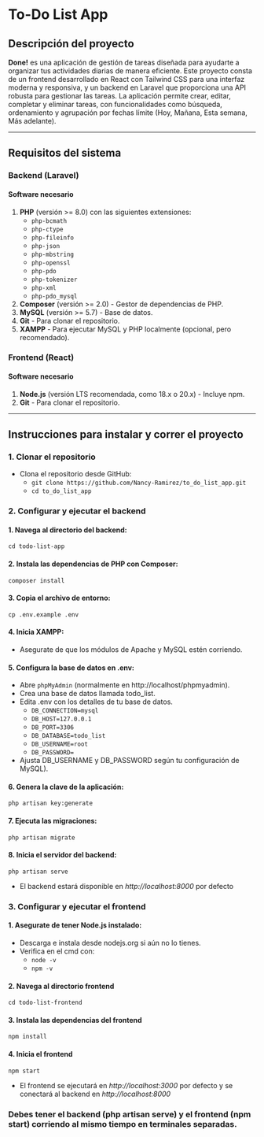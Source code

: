 # To-Do List App

## Descripción del proyecto
**Done!** es una aplicación de gestión de tareas diseñada para ayudarte a organizar tus actividades diarias de manera eficiente. Este proyecto consta de un frontend desarrollado en React con Tailwind CSS para una interfaz moderna y responsiva, y un backend en Laravel que proporciona una API robusta para gestionar las tareas. La aplicación permite crear, editar, completar y eliminar tareas, con funcionalidades como búsqueda, ordenamiento y agrupación por fechas límite (Hoy, Mañana, Esta semana, Más adelante).

---

## Requisitos del sistema

### Backend (Laravel)
#### Software necesario
1. **PHP** (versión >= 8.0) con las siguientes extensiones:
   - `php-bcmath`
   - `php-ctype`
   - `php-fileinfo`
   - `php-json`
   - `php-mbstring`
   - `php-openssl`
   - `php-pdo`
   - `php-tokenizer`
   - `php-xml`
   - `php-pdo_mysql`
2. **Composer** (versión >= 2.0) - Gestor de dependencias de PHP.
3. **MySQL** (versión >= 5.7) - Base de datos.
4. **Git** - Para clonar el repositorio.
5. **XAMPP** - Para ejecutar MySQL y PHP localmente (opcional, pero recomendado).

### Frontend (React)
#### Software necesario
1. **Node.js** (versión LTS recomendada, como 18.x o 20.x) - Incluye npm.
2. **Git** - Para clonar el repositorio.

---

## Instrucciones para instalar y correr el proyecto

### 1. Clonar el repositorio
- Clona el repositorio desde GitHub:
   - `git clone https://github.com/Nancy-Ramirez/to_do_list_app.git`
   - `cd to_do_list_app `

### 2. Configurar y ejecutar el backend

#### 1. Navega al directorio del backend:
`cd todo-list-app`

#### 2. Instala las dependencias de PHP con Composer:
`composer install`

#### 3. Copia el archivo de entorno:
`cp .env.example .env`

#### 4. Inicia XAMPP:
- Asegurate de que los módulos de Apache y MySQL estén corriendo.

#### 5. Configura la base de datos en .env:
- Abre `phpMyAdmin` (normalmente en http://localhost/phpmyadmin).
- Crea una base de datos llamada todo_list.
- Edita .env con los detalles de tu base de datos.
  - `DB_CONNECTION=mysql`
  - `DB_HOST=127.0.0.1`
  - `DB_PORT=3306`
  - `DB_DATABASE=todo_list`
  - `DB_USERNAME=root`
  - `DB_PASSWORD=`
- Ajusta DB_USERNAME y DB_PASSWORD según tu configuración de MySQL).

#### 6. Genera la clave de la aplicación:
`php artisan key:generate`

#### 7. Ejecuta las migraciones:
`php artisan migrate`

#### 8. Inicia el servidor del backend:
`php artisan serve`
- El backend estará disponible en *http://localhost:8000* por defecto

### 3. Configurar y ejecutar el frontend

#### 1. Asegurate de tener Node.js instalado:
- Descarga e instala desde nodejs.org si aún no lo tienes.
- Verifica en el cmd con: 
  - `node -v`
  - `npm -v`
  
#### 2. Navega al directorio frontend
`cd todo-list-frontend`

#### 3. Instala las dependencias del frontend
`npm install`

#### 4. Inicia el frontend
`npm start`
- El frontend se ejecutará en *http://localhost:3000* por defecto y se conectará al backend en *http://localhost:8000*

### Debes tener el backend (php artisan serve) y el frontend (npm start) corriendo al mismo tiempo en terminales separadas. 
